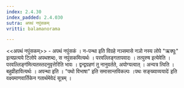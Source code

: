 ```yaml
---
index: 2.4.30
index_padded: 2.4.030
sutra: अपथं नपुंसकम्‌
vritti: balamanorama

---
```

<<अपथं नपुंसकम्>> - अपथं नपुंसकं । न-पन्था इति विग्रहे नञ्समासे नञो नस्य लोपे "ऋक्पूः" इत्यप्रत्यये टिलोपे अपथशब्दः, स नपुंसकमित्यर्थः । परवल्लिङ्गतापवादः । तत्पुरुष इत्येवेति ।परवल्लिङ्ग॑मित्यतस्तदनुवृत्तेरिति भावः । द्वन्द्वग्रहणं तु नानुवर्तते, अयोग्यत्वात् । अन्यत्र त्विति । बहुव्रीहावित्यर्थः । अपन्था इति । "पथो विभाषा" इति समासान्तविकल्पः ।पथः सङ्ख्याव्ययादेः॑ इति वक्ष्यमाणवार्तिकेन गतार्थमेवेदं सूत्रम् ।